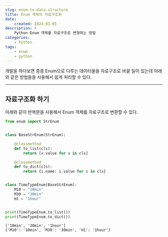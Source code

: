```yaml
---
slug: enum-to-data-structure
title: Enum 객체의 자료구조화
date:
    created: 2024-03-05
description: >
    Python Enum 객체를 자료구조로 변형하는 방법
categories:
    - Python
tags:
    - enum
    - python
---
```


개발을 하다보면 종종 Enum으로 다루는 데이터들을 자료구조로 바꿀 일이 있는데 아래와 같은 방법들을 사용해서 쉽게 처리할 수 있다.  

<!-- more -->

---

## 자료구조화 하기

아래와 같이 반복문을 사용해서 Enum 객체를 자료구조로 변환할 수 있다.  

```python
from enum import StrEnum


class BaseStrEnum(StrEnum):

    @classmethod
    def to_list(cls):
        return [v.value for v in cls]

    @classmethod
    def to_dict(cls):
        return {i.name: i.value for i in cls}


class TimeTypeEnum(BaseStrEnum):
    M10 = "10min"
    M30 = "30min"
    H1 = "1hour"


print(TimeTypeEnum.to_list())
print(TimeTypeEnum.to_dict())
```
```
['10min', '30min', '1hour']
{'M10': '10min', 'M30': '30min', 'H1': '1hour'}
```